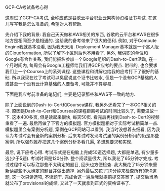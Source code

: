 GCP-CA考试备考心得

这周过了GCP-CA考试, 全称应该是谷歌云平台职业云架构师资格证书考试. 在这儿写写我是怎么准备的, 希望对人有帮助.

先介绍下我的背景: 我自己天天做和AWS相关的东西, 谷歌的云平台和AWS在很多地方是相同至少是相通的. 这给我的备考带来了很大的便利. 例如, 对于Compute Engine我就基本没看, 因为我天天用. Deployment Manager基本就是一个富人版的Cloudformation, 所以了解下小区别后也不用看了. 另外, 我供职的单位和Google有合作关系, 我们能报名参加一个Google组织的Dash-to-Cert活动, 在一个月时间内, 每周会有Google工程师给我们讲GCP应考的要点. 附带的, 也会要求我们上一个Coursea上的系列课程. 这些课程和讲解也给我的应考打下了很好的基础. 所以我现在过了考试可以臭屁说这个证书比较水, 但是一个没有GCP基础的人或甚至一个没有云计算基础的人要备考, 可能并不算容易.

下面是我应考前准备的笔记们, 主要是记录那些和AWS不一致的地方.





除了上面说到的Dash-to-Cert和Coursea课程, 我另外还看完了一本GCP相关的书. 原因是Dash-to-Cert和Coursea的课程距离考试的时间比较久了, 需要温故一下. 这本400多页, 但是读起来很快, 每天50页. 看完后再找到Dash-to-Cert的视频重看了一遍. 最后再做了下官方的模拟题. 官方模拟题相对于实际考试稍简单一点. 模拟题里会有案例分析题, 案例在GCP网站可以看到. 我当时没想着去细看, 因为我认为考试时会有全新的案例分析. 后来考试时发现考试里的案例分析用的仍是那些案例. 所以强烈推荐把这几个案例分析多看几遍, 多想想要求和实现.

最后, 说下应考心得. 考试形式是在电脑上完成50道选择题, 大都是单选, 有少量多选(少于5题). 考试时间是120分钟. 整个阅读量很大, 所以我花了65分钟才完成. 考试过程中可以标注那些不太确定的题目, 回头也方便检查. 我大概花了15分钟来重新读那些不太确定的题目并做出选择. 另外最后又花了20分钟来检查所有的50道题, 这一次只读选项, 不读题干. 完成合这一遍后我就提前提交答案了. 提交后当场就公布了provisional的成绩, 又过了一天就拿到正式的资格证书了.
